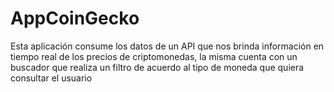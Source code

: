 # AppCoinGecko

Esta aplicación consume los datos de un API que nos brinda información en tiempo real de los precios de criptomonedas, la misma cuenta con un buscador que realiza un filtro de acuerdo al tipo de moneda que quiera consultar el usuario 
